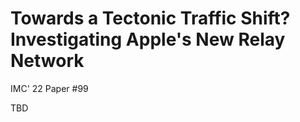 # Towards a Tectonic Traffic Shift? Investigating Apple's New Relay Network

IMC' 22 Paper #99

TBD
